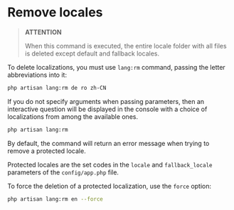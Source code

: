 # Remove locales

> **ATTENTION**
>
> When this command is executed, the entire locale folder with all files is deleted except default and fallback locales.

To delete localizations, you must use `lang:rm` command, passing the letter abbreviations into it:

```bash
php artisan lang:rm de ro zh-CN
```

If you do not specify arguments when passing parameters, then an interactive question will be displayed in the console with a choice of localizations from among the available ones.

```bash
php artisan lang:rm
```

By default, the command will return an error message when trying to remove a protected locale.

Protected locales are the set codes in the `locale` and `fallback_locale` parameters of the `config/app.php` file.

To force the deletion of a protected localization, use the `force` option:

```bash
php artisan lang:rm en --force
```
